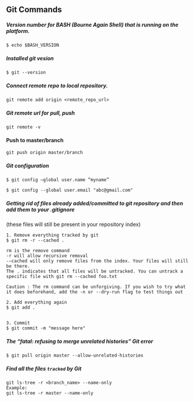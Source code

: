 ## Git Commands


##### Version number for BASH (Bourne Again Shell) that is running on the platform.
```
$ echo $BASH_VERSION
```

##### Installed git vesion
```
$ git --version
```

##### Connect remote repo to local repository.
```
git remote add origin <remote_repo_url>
```


##### Git remote url for pull, push
```
git remote -v
```

#### Push to master/branch
```
git push origin master/branch
```

##### Git configuration
```
$ git config –global user.name “myname”

$ git config --global user.email "abc@gmail.com"
```

##### Getting rid of files already added/committed to git repository and then add them to your .gitignore 
(these files will still be present in your repository index)
```
1. Remove everything tracked by git
$ git rm -r --cached .

rm is the remove command
-r will allow recursive removal
-–cached will only remove files from the index. Your files will still be there.
The . indicates that all files will be untracked. You can untrack a specific file with git rm --cached foo.txt

Caution : The rm command can be unforgiving. If you wish to try what it does beforehand, add the -n or --dry-run flag to test things out 

2. Add everything again
$ git add .


3. Commit
$ git commit -m "message here"
```

##### The “fatal: refusing to merge unrelated histories” Git error
```
$ git pull origin master --allow-unrelated-histories
```

##### Find all the files `tracked` by Git
```
git ls-tree -r <branch_name> --name-only
Example:
git ls-tree -r master --name-only
```
